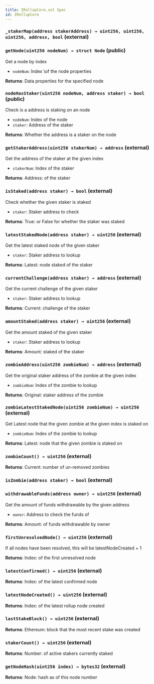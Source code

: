 ```yaml
---
title: IRollupCore.sol Spec
id: IRollupCore
---
```


### `_stakerMap(address stakerAddress) → uint256, uint256, uint256, address, bool` (external)

### `getNode(uint256 nodeNum) → struct Node` (public)

Get a node by index

- `nodeNum`: Index \of the node properties

**Returns**: Data properties for the specified node

### `nodeHasStaker(uint256 nodeNum, address staker) → bool` (public)

Check is a address is staking on an node

- `nodeNum`: Index of the node
- `staker`: Address of the staker

**Returns**: Whether the address is a staker on the node

### `getStakerAddress(uint256 stakerNum) → address` (external)

Get the address of the staker at the given index

- `stakerNum`: Index of the staker

**Returns**: Address: of the staker

### `isStaked(address staker) → bool` (external)

Check whether the given staker is staked

- `staker`: Staker address to check

**Returns**: True: or False for whether the staker was staked

### `latestStakedNode(address staker) → uint256` (external)

Get the latest staked node of the given staker

- `staker`: Staker address to lookup

**Returns**: Latest: node staked of the staker

### `currentChallenge(address staker) → address` (external)

Get the current challenge of the given staker

- `staker`: Staker address to lookup

**Returns**: Current: challenge of the staker

### `amountStaked(address staker) → uint256` (external)

Get the amount staked of the given staker

- `staker`: Staker address to lookup

**Returns**: Amount: staked of the staker

### `zombieAddress(uint256 zombieNum) → address` (external)

Get the original staker address of the zombie at the given index

- `zombieNum`: Index of the zombie to lookup

**Returns**: Original: staker address of the zombie

### `zombieLatestStakedNode(uint256 zombieNum) → uint256` (external)

Get Latest node that the given zombie at the given index is staked on

- `zombieNum`: Index of the zombie to lookup

**Returns**: Latest: node that the given zombie is staked on

### `zombieCount() → uint256` (external)

**Returns**: Current: number of un-removed zombies

### `isZombie(address staker) → bool` (external)

### `withdrawableFunds(address owner) → uint256` (external)

Get the amount of funds withdrawable by the given address

- `owner`: Address to check the funds of

**Returns**: Amount: of funds withdrawable by owner

### `firstUnresolvedNode() → uint256` (external)

If all nodes have been resolved, this will be latestNodeCreated + 1

**Returns**: Index: of the first unresolved node

### `latestConfirmed() → uint256` (external)

**Returns**: Index: of the latest confirmed node

### `latestNodeCreated() → uint256` (external)

**Returns**: Index: of the latest rollup node created

### `lastStakeBlock() → uint256` (external)

**Returns**: Ethereum: block that the most recent stake was created

### `stakerCount() → uint256` (external)

**Returns**: Number: of active stakers currently staked

### `getNodeHash(uint256 index) → bytes32` (external)

**Returns**: Node: hash as of this node number
